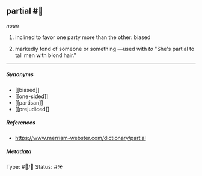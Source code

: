 
## partial  #🧠 

_noun_

1. inclined to favor one party more than the other: biased

2. markedly fond of someone or something —used with _to_
   "She's partial to tall men with blond hair."

___

##### Synonyms

-   [[biased]]
-   [[one-sided]]
-   [[partisan]]
-   [[prejudiced]]

##### References 

- https://www.merriam-webster.com/dictionary/partial

##### Metadata
Type: #🔵/💬 
Status: #☀️ 